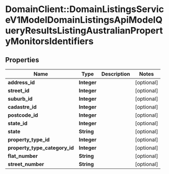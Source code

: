 # DomainClient::DomainListingsServiceV1ModelDomainListingsApiModelQueryResultsListingAustralianPropertyMonitorsIdentifiers

## Properties
Name | Type | Description | Notes
------------ | ------------- | ------------- | -------------
**address_id** | **Integer** |  | [optional] 
**street_id** | **Integer** |  | [optional] 
**suburb_id** | **Integer** |  | [optional] 
**cadastre_id** | **Integer** |  | [optional] 
**postcode_id** | **Integer** |  | [optional] 
**state_id** | **Integer** |  | [optional] 
**state** | **String** |  | [optional] 
**property_type_id** | **Integer** |  | [optional] 
**property_type_category_id** | **Integer** |  | [optional] 
**flat_number** | **String** |  | [optional] 
**street_number** | **String** |  | [optional] 


